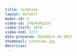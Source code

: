 ```yaml
---
title: Sinônimo
layout: default
modal-id: 5
video-id: jhQxRoRg1Ck
video-start: 1076
video-end: 1277
data-gravacao: Dezembro de 2017
thumbnail: sinonimo.jpg
descricao:
---
```

